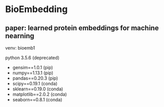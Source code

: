 # BioEmbedding

## paper: learned protein embeddings for machine nearning

venv: bioemb1

python 3.5.6  (deprecated)

* gensim==1.0.1      (pip)
* numpy==1.13.1      (pip)
* pandas==0.20.3     (pip)
* scipy==0.19.1      (conda)
* sklearn==0.19.0     (conda)
* matplotlib==2.0.2   (conda)
* seaborn==0.8.1      (conda)